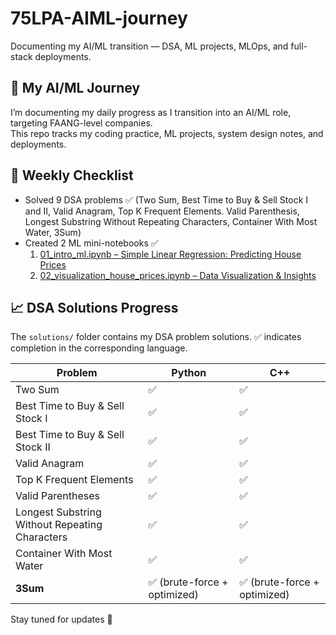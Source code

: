 # 75LPA-AIML-journey
Documenting my AI/ML transition — DSA, ML projects, MLOps, and full-stack deployments.

## 🚀 My AI/ML Journey
I’m documenting my daily progress as I transition into an AI/ML role, targeting FAANG-level companies.  
This repo tracks my coding practice, ML projects, system design notes, and deployments.

## 📌 Weekly Checklist
- Solved 9 DSA problems ✅ (Two Sum, Best Time to Buy & Sell Stock I and II, Valid Anagram, Top K Frequent Elements. Valid Parenthesis, Longest Substring Without Repeating Characters, Container With Most Water, 3Sum)  
- Created 2 ML mini-notebooks ✅  
  1. [01_intro_ml.ipynb – Simple Linear Regression: Predicting House Prices](https://colab.research.google.com/github/samvidaaaa/75LPA-AIML-journey/blob/main/notebooks/01_intro_ml.ipynb)  
  2. [02_visualization_house_prices.ipynb – Data Visualization & Insights](https://colab.research.google.com/github/samvidaaaa/75LPA-AIML-journey/blob/main/notebooks/02_visualization_house_prices.ipynb)

## 📈 DSA Solutions Progress

The `solutions/` folder contains my DSA problem solutions. ✅ indicates completion in the corresponding language.

| Problem | Python | C++ |
|---------|--------|-----|
| Two Sum | ✅ | ✅ |
| Best Time to Buy & Sell Stock I | ✅ | ✅ |
| Best Time to Buy & Sell Stock II | ✅ | ✅ |
| Valid Anagram | ✅ | ✅ |
| Top K Frequent Elements | ✅ | ✅ |
| Valid Parentheses | ✅ | ✅ |
| Longest Substring Without Repeating Characters | ✅ | ✅ |
| Container With Most Water | ✅ | ✅ |
| **3Sum** | ✅ (brute-force + optimized) | ✅ (brute-force + optimized) |

Stay tuned for updates 🚀
